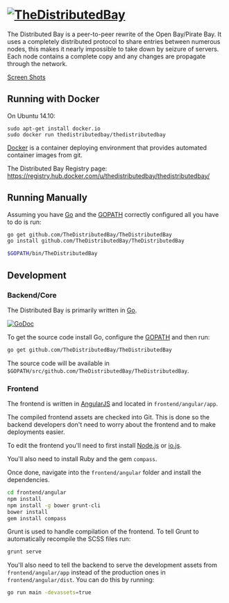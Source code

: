 # [![TheDistributedBay](https://cdn.rawgit.com/TheDistributedBay/TheDistributedBay/master/frontend/angular/app/images/The_Distributed_Bay_logo_black.svg)](https://github.com/TheDistributedBay/TheDistributedBay)
The Distributed Bay is a peer-to-peer rewrite of the Open Bay/Pirate Bay. It uses a completely distributed protocol to share entries between numerous nodes, this makes it nearly impossible to take down by seizure of servers. Each node contains a complete copy and any changes are propagate through the network.

[Screen Shots](https://imgur.com/a/9ans9)

## Running with Docker
On Ubuntu 14.10:
```
sudo apt-get install docker.io
sudo docker run thedistributedbay/thedistributedbay
```

[Docker](https://www.docker.com/) is a container deploying environment that provides automated container images from git.

The Distributed Bay Registry page: https://registry.hub.docker.com/u/thedistributedbay/thedistributedbay/

## Running Manually
Assuming you have [Go](http://golang.org/) and the [GOPATH](https://golang.org/doc/code.html#GOPATH) correctly configured all you have to do is run:
```sh
go get github.com/TheDistributedBay/TheDistributedBay
go install github.com/TheDistributedBay/TheDistributedBay

$GOPATH/bin/TheDistributedBay
```


## Development

### Backend/Core
The Distributed Bay is primarily written in [Go](http://golang.org/).

[![GoDoc](https://godoc.org/github.com/TheDistributedBay/TheDistributedBay?status.svg)](https://godoc.org/github.com/TheDistributedBay/TheDistributedBay)

To get the source code install Go, configure the [GOPATH](https://golang.org/doc/code.html#GOPATH) and then run:
```sh
go get github.com/TheDistributedBay/TheDistributedBay
```

The source code will be available in `$GOPATH/src/github.com/TheDistributedBay/TheDistributedBay`.

### Frontend
The frontend is written in [AngularJS](https://angularjs.org/) and located in `frontend/angular/app`.

The compiled frontend assets are checked into Git. This is done so the backend developers don't need to worry about the frontend and to make deployments easier.

To edit the frontend you'll need to first install [Node.js](https://nodejs.org/) or [io.js](http://iojs.org/).

You'll also need to install Ruby and the gem `compass`.

Once done, navigate into the `frontend/angular` folder and install the dependencies.

```sh
cd frontend/angular
npm install
npm install -g bower grunt-cli
bower install
gem install compass
```

Grunt is used to handle compilation of the frontend.
To tell Grunt to automatically recompile the SCSS files run:
```sh
grunt serve
```


You'll also need to tell the backend to serve the development assets from `frontend/angular/app` instead of the production ones in `frontend/angular/dist`. You can do this by running:
```sh
go run main -devassets=true
```

